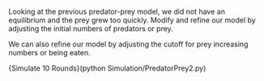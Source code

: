 Looking at the previous predator-prey model, we did not have an equilibrium and the prey grew too quickly.
Modify and refine our model by adjusting the initial numbers of predators or prey.  

We can also refine our model by adjusting the cutoff for prey increasing numbers or being eaten.

{Simulate 10 Rounds}(python Simulation/PredatorPrey2.py)

